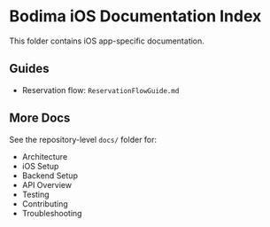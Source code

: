 # Bodima iOS Documentation Index

This folder contains iOS app-specific documentation.

## Guides

- Reservation flow: `ReservationFlowGuide.md`

## More Docs

See the repository-level `docs/` folder for:

- Architecture
- iOS Setup
- Backend Setup
- API Overview
- Testing
- Contributing
- Troubleshooting
